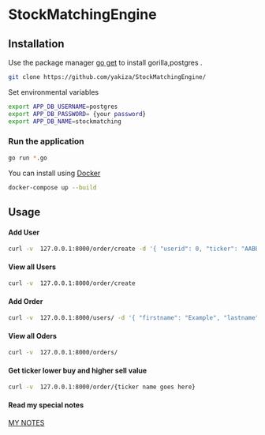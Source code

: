 # StockMatchingEngine


## Installation

Use the package manager [go get](https://golang.org/pkg/cmd/go/internal/get/) to install gorilla,postgres .

```bash
git clone https://github.com/yakiza/StockMatchingEngine/
```

Set environmental variables 

```bash
export APP_DB_USERNAME=postgres
export APP_DB_PASSWORD= {your password}
export APP_DB_NAME=stockmatching

```
### Run the application 

```bash
go run *.go
````

You can install using [Docker](https://www.docker.com/) 

```bash
docker-compose up --build
````

## Usage
#### Add User

```bash
curl -v  127.0.0.1:8000/order/create -d '{ "userid": 0, "ticker": "AABB", "price": 44.20, "quantity": 5, "command": "SELL"}'

```

#### View all Users

```bash
curl -v  127.0.0.1:8000/order/create 

```

#### Add Order

```bash
curl -v  127.0.0.1:8000/users/ -d '{ "firstname": "Example", "lastname": "Example}'

```

#### View all Oders

```bash
curl -v  127.0.0.1:8000/orders/ 

```


#### Get ticker lower buy and higher sell value

```bash
curl -v  127.0.0.1:8000/order/{ticker name goes here} 

```

#### Read my special notes 
[MY NOTES](https://github.com/yakiza/StockMatchingEngine/blob/master/.%7Elock.Documentation.odt%23)

